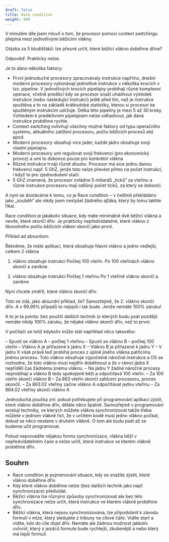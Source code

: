```yaml
---
draft: false
title: Race condition
weight: 908
---
```


V minulém díle jsem mluvil o tom, že procesor pomocí context switchingu přepíná mezi jednotlivými běžícími vlákny.

Otázka za 5 bludišťáků: lze přesně určit, které běžící vlákno doběhne dříve?

Odpověď: Prakticky nelze.

Je to dáno několika faktory:

- První jednoduché procesory zpracovávaly instrukce napřímo, dnešní moderní procesory vykonávají jednotlivé instrukce v několika krocích v tzv. pipeline. V jednotlivých krocích pipelajny probíhají různé komplexní operace, včetně predikcí kdy se procesor snaží uhádnout výsledek instrukce (nebo následující instrukci) ještě před tím, než je instrukce spuštěna a to na základě krátkodobé statistiky, kterou si procesor ke spuštěným instrukcím udržuje. Délka této pipeliny je mezi 5 až 30 kroky. Vzhledem k prediktivním pipelajnám nelze odhadnout, jak daná instrukce proběhne rychle.
- Context switching ovlivňují všechny možné faktory od typu operačního systému, aktuálního zatížení procesoru, počtu běžících procesů atd. apod.
- Moderní procesory obsahují více jader, každé jádro obsahuje svoji vlastní pipelajnu.
- Moderní procesory umí regulovat svoji frekvenci (pro ekonomický provoz) a umí to dokonce pouze pro konkrétní vlákna
- Různé instrukce trvají různě dlouho. Procesor má sice jednu danou frekvenci např. 5 GhZ, jenže toto nelze převést přímo na počet instrukcí, i když to pro zjednodušení stačí.
- 5 GhZ znamená, že procesor zvládne 5 miliardů „ticků“ za vteřinu a různé instrukce procesoru mají odlišný počet ticků, za který se dokončí.

A nyní se dostáváme k tomu, co je Race condition – v češtině překládáno jako „souběh“ ale nikdy jsem neslyšel žádného ajťáka, který by tomu takhle říkal.

Race condition je jakákoliv situace, kdy máte minimálně dvě běžící vlákna a nevíte, které skončí dřív. Je prakticky nepředvídatelné, které vlákno z libovolného počtu běžících vláken skončí jako první.

<div class="blue-note">

Příklad ad absurdum:

Řekněme, že máte aplikaci, která obsahuje hlavní vlákno a jedno vedlejší, celkem 2 vlákna

1. vlákno obsahuje instrukci Počkej 100 vteřin.
Po 100 vteřinách vlákno skončí a zanikne.

2. vlákno obsahuje instrukci Počkej 1 vteřinu
Po 1 vteřině vlákno skončí a zanikne

Nyní chcete změřit, které vlákno skončí dřív.

Toto se zdá, jako absurdní příklad, že? Samozřejmě, že 2. vlákno skončí dřív. A v 99,99% případů to nejspíš i tak bude.
Jenže nemáte 100% záruku!

A to je ta pointa: bez použití dalších technik (o kterých budu psát později) nemáte nikdy 100% záruku, že nějaké vlákno skončí dřív, než to první.

V počítači se totiž kdykoliv může stát například něco takového:

– Spustí se vlákno A – počkej 1 vteřinu
– Spustí se vlákno B – počkej 100 vteřin
– Vlákno A je přiřazené k jádru X
– Vlákno B je přiřazené k jádru Y
– V jádru X však právě teď probíhá proces z úplně jiného vlákna patřícímu jinému procesu. Toto vlákno obsahuje výpočetně náročné instrukce a OS se rozhodne, že toto vlákno musí nejdřív doběhnout a že v rámci jádra X nepřidělí čas žádnému jinému vláknu.
– Na jádru Y žádné náročné procesy neprobíhají a vlákno B tedy spokojeně běží a odpočítává 100 vteřin.
– Za 100 vteřin skončí vlákno B
– Za 863 vteřin skončí zahlcení procesoru, proces skončil.
– Za 863.02 vteřiny začne vlákno A odpočítávat jednu vteřinu
– Za 864.02 vteřiny skončí vlákno A

</div>

Jednoduchá poučka zní: pokud potřebujete při programování aplikací zjistit, které vlákno doběhne dřív, děláte něco špatně. Samozřejmě v programování existují techniky, ve kterých můžete vlákna synchronizovat takže třeba můžete v jednom vlákně říct, že v určitém bodě musí jedno vlákno počkat, dokud se něco nestane v druhém vlákně. O tom ale budu psát až se budeme učit programovat.

Pokud neprovádíte nějakou formu synchronizace, vlákna běží v nepředvídatelném čase a nelze určit, která instrukce ve kterém vlákně proběhne dřív.

## Souhrn

- Race condition je pojmenování situace, kdy se snažíte zjistit, které vlákno doběhne dřív.
- Kdy které vlákno doběhne nelze (bez dalších technik jako např. synchronizace) předvídat.
- Běžící vlákna lze různými způsoby synchronizovat ale bez této synchronizace nelze určit, která instrukce ve kterém vlákně proběhne dřív.
- Běžící vlákna, která nejsou synchronizována, lze připodobnit k závodu formulí v mlze, který sledujete z tribuny na cílové čáře. Vidíte start a vidíte, kdo do cíle dojel dřív. Nemáte ale žádnou možnost jakkoliv ovlivnit, který z jezdců formule bude rychlejší, zkušenější a nebo který má lepší formuli.